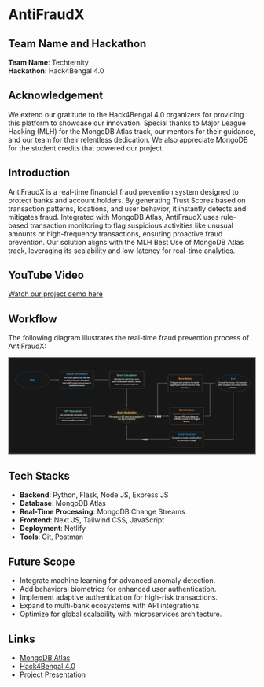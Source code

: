 # AntiFraudX

## Team Name and Hackathon
**Team Name**: Techternity  
**Hackathon**: Hack4Bengal 4.0

## Acknowledgement
We extend our gratitude to the Hack4Bengal 4.0 organizers for providing this platform to showcase our innovation. Special thanks to Major League Hacking (MLH) for the MongoDB Atlas track, our mentors for their guidance, and our team for their relentless dedication. We also appreciate MongoDB for the student credits that powered our project.

## Introduction
AntiFraudX is a real-time financial fraud prevention system designed to protect banks and account holders. By generating Trust Scores based on transaction patterns, locations, and user behavior, it instantly detects and mitigates fraud. Integrated with MongoDB Atlas, AntiFraudX uses rule-based transaction monitoring to flag suspicious activities like unusual amounts or high-frequency transactions, ensuring proactive fraud prevention. Our solution aligns with the MLH Best Use of MongoDB Atlas track, leveraging its scalability and low-latency for real-time analytics.

## YouTube Video
[Watch our project demo here](https://youtu.be/rJ0bBJ_dtE0)  

## Workflow
The following diagram illustrates the real-time fraud prevention process of AntiFraudX:

![AntiFraudX Workflow](images/workflow.png)


## Tech Stacks
- **Backend**: Python, Flask, Node JS, Express JS
- **Database**: MongoDB Atlas
- **Real-Time Processing**: MongoDB Change Streams
- **Frontend**: Next JS, Tailwind CSS, JavaScript
- **Deployment**: Netlify
- **Tools**: Git, Postman

## Future Scope
- Integrate machine learning for advanced anomaly detection.
- Add behavioral biometrics for enhanced user authentication.
- Implement adaptive authentication for high-risk transactions.
- Expand to multi-bank ecosystems with API integrations.
- Optimize for global scalability with microservices architecture.

## Links
- [MongoDB Atlas](https://www.mongodb.com/atlas)
- [Hack4Bengal 4.0](https://hack4bengal.tech)
- [Project Presentation](https://www.canva.com/design/DAGq_Qkk5so/Q_N5R-aGi8joMDEvziH_Gw/edit)